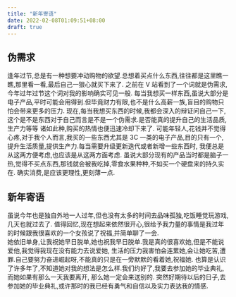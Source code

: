```yaml
---
title: "新年寄语"
date: 2022-02-08T01:09:51+08:00
draft: true
---
```


## 伪需求

逢年过节,总是有一种想要冲动购物的欲望.总想着买点什么东西,往往都是这里瞧一瞧,那里看一看,最后自己一狠心就买下来了.
之前在 V 站看到了一个词就是伪需求,今年过年过节这个词对我的影响确实可见一般.
每当我想买一样东西,虽说大部分是电子产品,平时可能会用得到.但毕竟财力有限,也不是什么高薪一族,盲目的购物只怕会带来更多的压力.
现在,每当我想买东西的时候,我都会深入的辩证问自己一下,这个是不是东西对于自己而言是不是一个伪需求.是否能真的提升自己的生活品质,生产力等等
诸如此种,购买的热情也便迅速冷却下来了.
可能年轻人,花钱并不觉得心疼,对于我个人而言,我买的一些东西尤其是 3C 一类的电子产品,目的只有一个,提升生活质量,提供生产力.每当需要升级更新迭代或者新增一些东西时,
我便总是从这两方便考虑,也应该是从这两方面考虑.
虽说大部分现有的产品当时都是脑子一热,觉得不买点东西,那钱就会被我吃掉,零食水果种种,不如买一个硬盘来的持久实在.
确实消费,是应该更理性,更刻薄一点.

## 新年寄语

虽说今年也是独自外地一人过年,但也没有太多的时间去品味孤独,吃饭睡觉玩游戏,几天也就过去了.
值得回忆,现在想起来依然很开心,很给予我力量的事情是我过年的时候跟我很喜欢的一个女孩说了祝福,并简单聊了一会.\
她依旧单身,让我祝她早日脱单,她也祝我早日脱单.我是真的很喜欢她,但是不能说爱他,我觉得我现在没有能力去说爱她,
生活的压力我害怕会连累她,会让她吃苦,遭罪.自己要努力奋进崛起呀,不能真的只是在一旁默默的看着她,祝福她.
也算是认识了许多年了,不知道她对我的想法是怎么样.我们约好了,我要去参加她的毕业典礼,而她如果有那么一天我要离开,
那么她一定会来送别的.
突然好期待以后的日子,去参加她的毕业典礼,或许那时的我已经有勇气和自信以及实力表达我的情感.
